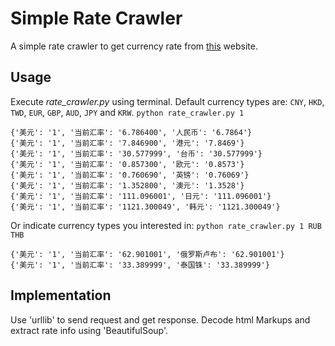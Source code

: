 # Simple Rate Crawler

A simple rate crawler to get currency rate from [this](http://qq.ip138.com/hl.asp) website.

## Usage
Execute *rate_crawler.py* using terminal.
Default currency types are: `CNY`, `HKD`, `TWD`, `EUR`, `GBP`, `AUD`, `JPY` and `KRW`.
`python rate_crawler.py 1`
```
{'美元': '1', '当前汇率': '6.786400', '人民币': '6.7864'}
{'美元': '1', '当前汇率': '7.846900', '港元': '7.8469'}
{'美元': '1', '当前汇率': '30.577999', '台币': '30.577999'}
{'美元': '1', '当前汇率': '0.857300', '欧元': '0.8573'}
{'美元': '1', '当前汇率': '0.760690', '英镑': '0.76069'}
{'美元': '1', '当前汇率': '1.352800', '澳元': '1.3528'}
{'美元': '1', '当前汇率': '111.096001', '日元': '111.096001'}
{'美元': '1', '当前汇率': '1121.300049', '韩元': '1121.300049'}
```
Or indicate currency types you interested in:
`python rate_crawler.py 1 RUB THB`
```
{'美元': '1', '当前汇率': '62.901001', '俄罗斯卢布': '62.901001'}
{'美元': '1', '当前汇率': '33.389999', '泰国铢': '33.389999'}
```

## Implementation
Use 'urllib' to send request and get response. Decode html Markups and extract rate info using 'BeautifulSoup'.
